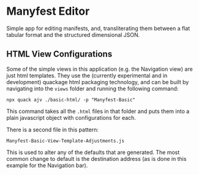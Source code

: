 # Manyfest Editor

Simple app for editing manifests, and, transliterating them between a flat
tabular format and the structured dimensional JSON.

## HTML View Configurations

Some of the simple views in this application (e.g. the Navigation view)
are just html templates.  They use the (currently experimental and in
development) quackage html packaging technology, and can be built by
navigating into the `views` folder and running the following command:

```shell
npx quack ajv ./basic-html/ -p "Manyfest-Basic"
```

This command takes all the `.html` files in that folder and puts them into
a plain javascript object with configurations for each.

There is a second file in this pattern:

`Manyfest-Basic-View-Template-Adjustments.js`

This is used to alter any of the defaults that are generated.  The most
common change to default is the destination address (as is done in this
example for the Navigation bar).
